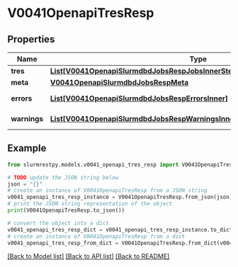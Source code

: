 # V0041OpenapiTresResp


## Properties

Name | Type | Description | Notes
------------ | ------------- | ------------- | -------------
**tres** | [**List[V0041OpenapiSlurmdbdJobsRespJobsInnerStepsInnerTresRequestedMaxInner]**](V0041OpenapiSlurmdbdJobsRespJobsInnerStepsInnerTresRequestedMaxInner.md) | TRES |
**meta** | [**V0041OpenapiSlurmdbdJobsRespMeta**](V0041OpenapiSlurmdbdJobsRespMeta.md) |  | [optional]
**errors** | [**List[V0041OpenapiSlurmdbdJobsRespErrorsInner]**](V0041OpenapiSlurmdbdJobsRespErrorsInner.md) | Query errors | [optional]
**warnings** | [**List[V0041OpenapiSlurmdbdJobsRespWarningsInner]**](V0041OpenapiSlurmdbdJobsRespWarningsInner.md) | Query warnings | [optional]

## Example

```python
from slurmrestpy.models.v0041_openapi_tres_resp import V0041OpenapiTresResp

# TODO update the JSON string below
json = "{}"
# create an instance of V0041OpenapiTresResp from a JSON string
v0041_openapi_tres_resp_instance = V0041OpenapiTresResp.from_json(json)
# print the JSON string representation of the object
print(V0041OpenapiTresResp.to_json())

# convert the object into a dict
v0041_openapi_tres_resp_dict = v0041_openapi_tres_resp_instance.to_dict()
# create an instance of V0041OpenapiTresResp from a dict
v0041_openapi_tres_resp_from_dict = V0041OpenapiTresResp.from_dict(v0041_openapi_tres_resp_dict)
```
[[Back to Model list]](../README.md#documentation-for-models) [[Back to API list]](../README.md#documentation-for-api-endpoints) [[Back to README]](../README.md)


